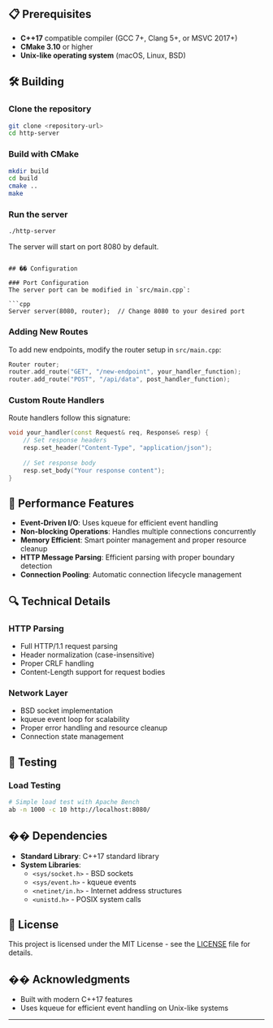 
## 📋 Prerequisites

- **C++17** compatible compiler (GCC 7+, Clang 5+, or MSVC 2017+)
- **CMake 3.10** or higher
- **Unix-like operating system** (macOS, Linux, BSD)

## 🛠️ Building

### Clone the repository
```bash
git clone <repository-url>
cd http-server
```

### Build with CMake
```bash
mkdir build
cd build
cmake ..
make
```

### Run the server
```bash
./http-server
```

The server will start on port 8080 by default.

```

## �� Configuration

### Port Configuration
The server port can be modified in `src/main.cpp`:

```cpp
Server server(8080, router);  // Change 8080 to your desired port
```

### Adding New Routes
To add new endpoints, modify the router setup in `src/main.cpp`:

```cpp
Router router;
router.add_route("GET", "/new-endpoint", your_handler_function);
router.add_route("POST", "/api/data", post_handler_function);
```

### Custom Route Handlers
Route handlers follow this signature:

```cpp
void your_handler(const Request& req, Response& resp) {
    // Set response headers
    resp.set_header("Content-Type", "application/json");
    
    // Set response body
    resp.set_body("Your response content");
}
```

## 🚀 Performance Features

- **Event-Driven I/O**: Uses kqueue for efficient event handling
- **Non-blocking Operations**: Handles multiple connections concurrently
- **Memory Efficient**: Smart pointer management and proper resource cleanup
- **HTTP Message Parsing**: Efficient parsing with proper boundary detection
- **Connection Pooling**: Automatic connection lifecycle management

## 🔍 Technical Details

### HTTP Parsing
- Full HTTP/1.1 request parsing
- Header normalization (case-insensitive)
- Proper CRLF handling
- Content-Length support for request bodies

### Network Layer
- BSD socket implementation
- kqueue event loop for scalability
- Proper error handling and resource cleanup
- Connection state management

## 🧪 Testing

### Load Testing
```bash
# Simple load test with Apache Bench
ab -n 1000 -c 10 http://localhost:8080/
```

## �� Dependencies

- **Standard Library**: C++17 standard library
- **System Libraries**: 
  - `<sys/socket.h>` - BSD sockets
  - `<sys/event.h>` - kqueue events
  - `<netinet/in.h>` - Internet address structures
  - `<unistd.h>` - POSIX system calls

## 📄 License

This project is licensed under the MIT License - see the [LICENSE](LICENSE) file for details.

## �� Acknowledgments

- Built with modern C++17 features
- Uses kqueue for efficient event handling on Unix-like systems

---

